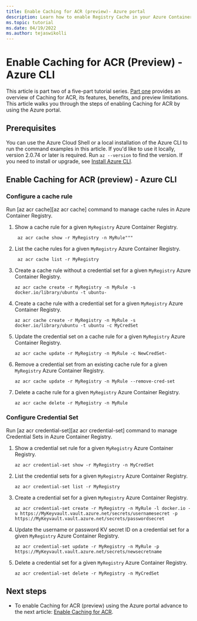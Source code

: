 ```yaml
---
title: Enable Caching for ACR (preview)- Azure portal
description: Learn how to enable Registry Cache in your Azure Container Registry using Azure portal.
ms.topic: tutorial
ms.date: 04/19/2022
ms.author: tejaswikolli
---
```


# Enable Caching for ACR (Preview) - Azure CLI

This article is part two of a five-part tutorial series. [Part one](tutorial-registry-cache.md) provides an overview of Caching for ACR, its features, benefits, and preview limitations. This article walks you through the steps of enabling Caching for ACR by using the Azure portal.

## Prerequisites

You can use the Azure Cloud Shell or a local installation of the Azure CLI to run the command examples in this article. If you'd like to use it locally, version 2.0.74 or later is required. Run `az --version` to find the version. If you need to install or upgrade, see [Install Azure CLI](/cli/azure/install-azure-cli).

## Enable Caching for ACR (preview) - Azure CLI

### Configure a cache rule

Run [az acr cache][az acr cache] command to manage cache rules in  Azure Container Registry.

1. Show a cache rule for a given `MyRegistry` Azure Container Registry.
 
    ```azurecli-interactive
     az acr cache show -r MyRegistry -n MyRule""" 
    ```

2. List the cache rules for a given `MyRegistry` Azure Container Registry.

    ```azurecli-interactive
     az acr cache list -r MyRegistry
    ```

3. Create a cache rule without a credential set for a given `MyRegistry` Azure Container Registry.

    ```azurecli-interactive
    az acr cache create -r MyRegistry -n MyRule -s docker.io/library/ubuntu -t ubuntu-
    ```

4. Create a cache rule with a credential set for a given `MyRegistry` Azure Container Registry.

    ```azurecli-interactive
    az acr cache create -r MyRegistry -n MyRule -s docker.io/library/ubuntu -t ubuntu -c MyCredSet
    ```

5. Update  the credential set on a cache rule for a given `MyRegistry` Azure Container Registry.

    ```azurecli-interactive
    az acr cache update -r MyRegistry -n MyRule -c NewCredSet-
    ```

6. Remove a credential set from an existing cache rule for a given `MyRegistry` Azure Container Registry.

    ```azurecli-interactive
    az acr cache update -r MyRegistry -n MyRule --remove-cred-set
    ```

7. Delete a cache rule for a given `MyRegistry` Azure Container Registry.

    ```azurecli-interactive
    az acr cache delete -r MyRegistry -n MyRule
    ```

### Configure Credential Set

Run [az acr credential-set][az acr credential-set] command to manage Credential Sets in  Azure Container Registry.

1.  Show a credential set rule for a given `MyRegistry` Azure Container Registry.

    ```azurecli-interactive
    az acr credential-set show -r MyRegistry -n MyCredSet
    ```
2. List the credential sets for a given `MyRegistry` Azure Container Registry.

    ```azurecli-interactive
    az acr credential-set list -r MyRegistry
    ```

3. Create a credential set for a given `MyRegistry` Azure Container Registry.

    ```azurecli-interactive
    az acr credential-set create -r MyRegistry -n MyRule -l docker.io -u https://MyKeyvault.vault.azure.net/secrets/usernamesecret -p https://MyKeyvault.vault.azure.net/secrets/passwordsecret
    ```

4. Update the username or password KV secret ID on a credential set for a given `MyRegistry` Azure Container Registry.

    ```azurecli-interactive
    az acr credential-set update -r MyRegistry -n MyRule -p https://MyKeyvault.vault.azure.net/secrets/newsecretname
    ```

5. Delete a credential set for a given `MyRegistry` Azure Container Registry.

    ```azurecli-interactive
    az acr credential-set delete -r MyRegistry -n MyCredSet
    ```

## Next steps

* To enable Caching for ACR (preview) using the Azure portal advance to the next article: [Enable Caching for ACR](tutorial-enable-registry-cache-cli.md).

